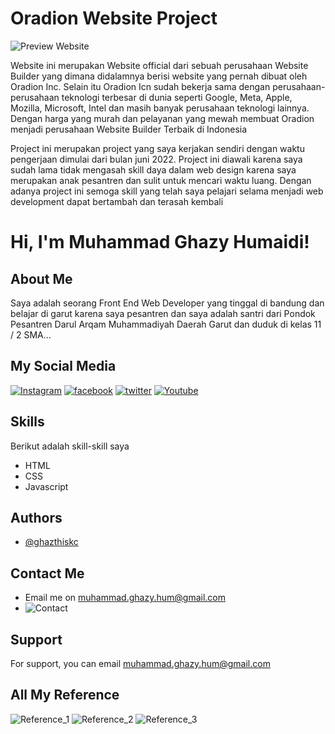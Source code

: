 ﻿# Oradion Website Project

![Preview Website](Assets/readme/preview.png)

Website ini merupakan Website official dari sebuah perusahaan Website Builder yang dimana didalamnya berisi website yang pernah dibuat oleh Oradion Inc. Selain itu Oradion Icn sudah bekerja sama dengan perusahaan-perusahaan teknologi terbesar di dunia seperti Google, Meta, Apple, Mozilla, Microsoft, Intel dan masih banyak perusahaan teknologi lainnya. Dengan harga yang murah dan pelayanan yang mewah membuat Oradion menjadi perusahaan Website Builder Terbaik di Indonesia

Project ini merupakan project yang saya kerjakan sendiri dengan waktu pengerjaan dimulai dari bulan juni 2022. Project ini diawali karena saya sudah lama tidak mengasah skill daya dalam web design karena saya merupakan anak pesantren dan sulit untuk mencari waktu luang. Dengan adanya project ini semoga skill yang telah saya pelajari selama menjadi web development dapat bertambah dan terasah kembali

# Hi, I'm Muhammad Ghazy Humaidi!


## About Me
Saya adalah seorang Front End Web Developer yang tinggal di bandung dan belajar di garut karena saya pesantren dan saya adalah santri dari Pondok Pesantren Darul Arqam Muhammadiyah Daerah Garut dan duduk di kelas 11 / 2 SMA...

## My Social Media

[![Instagram](https://img.shields.io/badge/-INSTAGRAM-cd486b?style=for-the-badge&logo=instagram&logoColor=white)](https://instagram.com/ghazthiskc/)
[![facebook](https://img.shields.io/badge/-facebook-blue?style=for-the-badge&logo=facebook&logoColor=white)](https://www.facebook.com/ghazy.muhammad.5836)
[![twitter](https://img.shields.io/badge/-twitter-blue?style=for-the-badge&logo=twitter&logoColor=white)](https://twitter.com/GhazyHumaidi)
[![Youtube](https://img.shields.io/badge/-youtube-red?style=for-the-badge&logo=youtube&logoColor=white)](https://www.youtube.com/channel/UCMjvvnOagbQqOBmXljNjIFw)


## Skills
Berikut adalah skill-skill saya
- HTML
- CSS
- Javascript


## Authors

- [@ghazthiskc](https://github.com/ghazthiskc19)


## Contact Me
- Email me on muhammad.ghazy.hum@gmail.com
- ![Contact](https://img.shields.io/badge/Contact-+62--822--2344--2849-red?style=flat-squarel&logoColor=white)

## Support

For support, you can email muhammad.ghazy.hum@gmail.com 

## All My Reference

![Reference_1](Assets/Reference/1.JPG)
![Reference_2](Assets/Reference/2.JPG)
![Reference_3](Assets/Reference/3.JPG)

